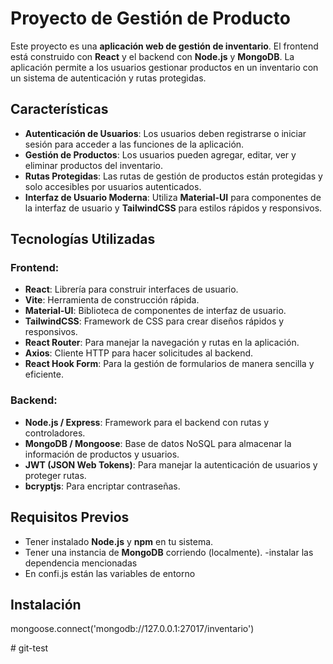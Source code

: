 # Proyecto de Gestión de Producto

Este proyecto es una **aplicación web de gestión de inventario**. El frontend está construido con **React** y el backend con **Node.js** y **MongoDB**. La aplicación permite a los usuarios gestionar productos en un inventario con un sistema de autenticación y rutas protegidas.

## **Características**

- **Autenticación de Usuarios**: Los usuarios deben registrarse o iniciar sesión para acceder a las funciones de la aplicación.
- **Gestión de Productos**: Los usuarios pueden agregar, editar, ver y eliminar productos del inventario.
- **Rutas Protegidas**: Las rutas de gestión de productos están protegidas y solo accesibles por usuarios autenticados.
- **Interfaz de Usuario Moderna**: Utiliza **Material-UI** para componentes de la interfaz de usuario y **TailwindCSS** para estilos rápidos y responsivos.

## **Tecnologías Utilizadas**

### **Frontend**:
- **React**: Librería para construir interfaces de usuario.
- **Vite**: Herramienta de construcción rápida.
- **Material-UI**: Biblioteca de componentes de interfaz de usuario.
- **TailwindCSS**: Framework de CSS para crear diseños rápidos y responsivos.
- **React Router**: Para manejar la navegación y rutas en la aplicación.
- **Axios**: Cliente HTTP para hacer solicitudes al backend.
- **React Hook Form**: Para la gestión de formularios de manera sencilla y eficiente.

### **Backend**:
- **Node.js / Express**: Framework para el backend con rutas y controladores.
- **MongoDB / Mongoose**: Base de datos NoSQL para almacenar la información de productos y usuarios.
- **JWT (JSON Web Tokens)**: Para manejar la autenticación de usuarios y proteger rutas.
- **bcryptjs**: Para encriptar contraseñas.

## **Requisitos Previos**

- Tener instalado **Node.js** y **npm** en tu sistema.
- Tener una instancia de **MongoDB** corriendo (localmente).
-instalar las dependencia mencionadas
- En confi.js  están las variables de entorno


## **Instalación**

   mongoose.connect('mongodb://127.0.0.1:27017/inventario')


#   g i t - t e s t  
 